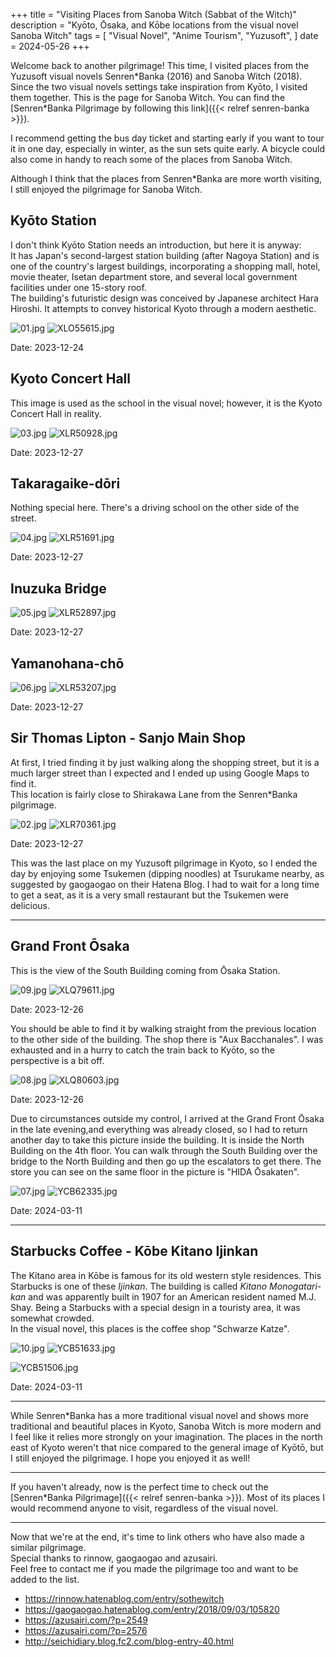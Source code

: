 +++
title = "Visiting Places from Sanoba Witch (Sabbat of the Witch)"
description = "Kyōto, Ōsaka, and Kōbe locations from the visual novel Sanoba Witch"
tags = [
  "Visual Novel",
  "Anime Tourism",
  "Yuzusoft",
]
date = 2024-05-26
+++

Welcome back to another pilgrimage! This time, I visited places from the Yuzusoft visual novels Senren\*Banka (2016) and Sanoba Witch (2018). Since the two visual novels settings take inspiration from Kyōto, I visited them together. This is the page for Sanoba Witch. You can find the [Senren*Banka Pilgrimage by following this link]({{< relref senren-banka >}}).

I recommend getting the bus day ticket and starting early if you want to tour it in one day, especially in winter, as the sun sets quite early. A bicycle could also come in handy to reach some of the places from Sanoba Witch.  

Although I think that the places from Senren\*Banka are more worth visiting, I still enjoyed the pilgrimage for Sanoba Witch.

## Kyōto Station

I don't think Kyōto Station needs an introduction, but here it is anyway:  
It has Japan's second-largest station building (after Nagoya Station) and is one of the country's largest buildings, incorporating a shopping mall, hotel, movie theater, Isetan department store, and several local government facilities under one 15-story roof.  
The building's futuristic design was conceived by Japanese architect Hara Hiroshi. It attempts to convey historical Kyoto through a modern aesthetic.

![01.jpg](img/cg/01.jpg)
![XLO55615.jpg](img/XLO55615.jpg)

Date: 2023-12-24

## Kyoto Concert Hall

This image is used as the school in the visual novel; however, it is the Kyoto Concert Hall in reality.

![03.jpg](img/cg/03.jpg)
![XLR50928.jpg](img/XLR50928.jpg)

Date: 2023-12-27

## Takaragaike-dōri

Nothing special here. There's a driving school on the other side of the street.

![04.jpg](img/cg/04.jpg)
![XLR51691.jpg](img/XLR51691.jpg)

Date: 2023-12-27

## Inuzuka Bridge

![05.jpg](img/cg/05.jpg)
![XLR52897.jpg](img/XLR52897.jpg)

Date: 2023-12-27

## Yamanohana-chō

![06.jpg](img/cg/06.jpg)
![XLR53207.jpg](img/XLR53207.jpg)

Date: 2023-12-27

## Sir Thomas Lipton - Sanjo Main Shop

At first, I tried finding it by just walking along the shopping street, but it is a much larger street than I expected and I ended up using Google Maps to find it.  
This location is fairly close to Shirakawa Lane from the Senren\*Banka pilgrimage.

![02.jpg](img/cg/02.jpg)
![XLR70361.jpg](img/XLR70361.jpg)

Date: 2023-12-27

This was the last place on my Yuzusoft pilgrimage in Kyoto, so I ended the day by enjoying some Tsukemen (dipping noodles) at Tsurukame nearby, as suggested by gaogaogao on their Hatena Blog.
I had to wait for a long time to get a seat, as it is a very small restaurant but the Tsukemen were delicious.

---

## Grand Front Ōsaka

This is the view of the South Building coming from Ōsaka Station.

![09.jpg](img/cg/09.jpg)
![XLQ79611.jpg](img/XLQ79611.jpg)

Date: 2023-12-26

You should be able to find it by walking straight from the previous location to the other side of the building. The shop there is "Aux Bacchanales".
I was exhausted and in a hurry to catch the train back to Kyōto, so the perspective is a bit off.

![08.jpg](img/cg/08.jpg)
![XLQ80603.jpg](img/XLQ80603.jpg)

Date: 2023-12-26

Due to circumstances outside my control, I arrived at the Grand Front Ōsaka in the late evening,and everything was already closed, so I had to return another day to take this picture inside the building.
It is inside the North Building on the 4th floor. You can walk through the South Building over the bridge to the North Building and then go up the escalators to get there. The store you can see on the same floor in the picture is "HIDA Ōsakaten".

![07.jpg](img/cg/07.jpg)
![YCB62335.jpg](img/YCB62335.jpg)

Date: 2024-03-11

---

## Starbucks Coffee - Kōbe Kitano Ijinkan

The Kitano area in Kōbe is famous for its old western style residences. This Starbucks is one of these _Ijinkan_.
The building is called _Kitano Monogatari-kan_ and was apparently built in 1907 for an American resident named M.J. Shay.
Being a Starbucks with a special design in a touristy area, it was somewhat crowded.  
In the visual novel, this places is the coffee shop "Schwarze Katze".

![10.jpg](img/cg/10.jpg)
![YCB51633.jpg](img/YCB51633.jpg)

![YCB51506.jpg](img/YCB51506.jpg)

Date: 2024-03-11

---

While Senren\*Banka has a more traditional visual novel and shows more traditional and beautiful places in Kyoto, Sanoba Witch is more modern and I feel like it relies more strongly on your imagination.
The places in the north east of Kyoto weren't that nice compared to the general image of Kyōtō, but I still enjoyed the pilgrimage. I hope you enjoyed it as well!

---

If you haven't already, now is the perfect time to check out the [Senren\*Banka Pilgrimage]({{< relref senren-banka >}}). Most of its places I would recommend anyone to visit, regardless of the visual novel.

---

Now that we're at the end, it's time to link others who have also made a similar pilgrimage.  
Special thanks to rinnow, gaogaogao and azusairi.  
Feel free to contact me if you made the pilgrimage too and want to be added to the list.

- <https://rinnow.hatenablog.com/entry/sothewitch>
- <https://gaogaogao.hatenablog.com/entry/2018/09/03/105820>
- <https://azusairi.com/?p=2549>
- <https://azusairi.com/?p=2576>
- <http://seichidiary.blog.fc2.com/blog-entry-40.html>
